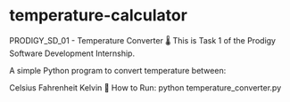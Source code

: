 # temperature-calculator
PRODIGY_SD_01 - Temperature Converter 🌡️
This is Task 1 of the Prodigy Software Development Internship.

A simple Python program to convert temperature between:

Celsius
Fahrenheit
Kelvin
🔧 How to Run:
python temperature_converter.py
